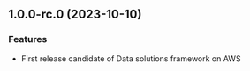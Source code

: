 ## 1.0.0-rc.0 (2023-10-10)


### Features

* First release candidate of Data solutions framework on AWS